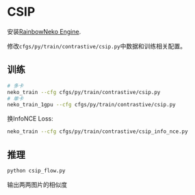 # CSIP
安装[RainbowNeko Engine](https://github.com/IrisRainbowNeko/RainbowNekoEngine).

修改`cfgs/py/train/contrastive/csip.py`中数据和训练相关配置。

## 训练
```bash
# 多卡
neko_train --cfg cfgs/py/train/contrastive/csip.py
# 单卡
neko_train_1gpu --cfg cfgs/py/train/contrastive/csip.py
```

换InfoNCE Loss:
```bash
neko_train --cfg cfgs/py/train/contrastive/csip_info_nce.py
```

## 推理

```bash
python csip_flow.py
```
输出两两图片的相似度